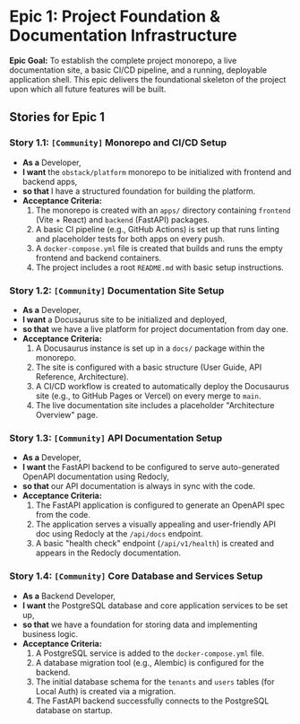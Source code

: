 # Epic 1: Project Foundation & Documentation Infrastructure

**Epic Goal:** To establish the complete project monorepo, a live documentation site, a basic CI/CD pipeline, and a running, deployable application shell. This epic delivers the foundational skeleton of the project upon which all future features will be built.

## Stories for Epic 1

### Story 1.1: `[Community]` Monorepo and CI/CD Setup
*   **As a** Developer,
*   **I want** the `obstack/platform` monorepo to be initialized with frontend and backend apps,
*   **so that** I have a structured foundation for building the platform.
*   **Acceptance Criteria:**
    1.  The monorepo is created with an `apps/` directory containing `frontend` (Vite + React) and `backend` (FastAPI) packages.
    2.  A basic CI pipeline (e.g., GitHub Actions) is set up that runs linting and placeholder tests for both apps on every push.
    3.  A `docker-compose.yml` file is created that builds and runs the empty frontend and backend containers.
    4.  The project includes a root `README.md` with basic setup instructions.

### Story 1.2: `[Community]` Documentation Site Setup
*   **As a** Developer,
*   **I want** a Docusaurus site to be initialized and deployed,
*   **so that** we have a live platform for project documentation from day one.
*   **Acceptance Criteria:**
    1.  A Docusaurus instance is set up in a `docs/` package within the monorepo.
    2.  The site is configured with a basic structure (User Guide, API Reference, Architecture).
    3.  A CI/CD workflow is created to automatically deploy the Docusaurus site (e.g., to GitHub Pages or Vercel) on every merge to `main`.
    4.  The live documentation site includes a placeholder "Architecture Overview" page.

### Story 1.3: `[Community]` API Documentation Setup
*   **As a** Developer,
*   **I want** the FastAPI backend to be configured to serve auto-generated OpenAPI documentation using Redocly,
*   **so that** our API documentation is always in sync with the code.
*   **Acceptance Criteria:**
    1.  The FastAPI application is configured to generate an OpenAPI spec from the code.
    2.  The application serves a visually appealing and user-friendly API doc using Redocly at the `/api/docs` endpoint.
    3.  A basic "health check" endpoint (`/api/v1/health`) is created and appears in the Redocly documentation.

### Story 1.4: `[Community]` Core Database and Services Setup
*   **As a** Backend Developer,
*   **I want** the PostgreSQL database and core application services to be set up,
*   **so that** we have a foundation for storing data and implementing business logic.
*   **Acceptance Criteria:**
    1.  A PostgreSQL service is added to the `docker-compose.yml` file.
    2.  A database migration tool (e.g., Alembic) is configured for the backend.
    3.  The initial database schema for the `tenants` and `users` tables (for Local Auth) is created via a migration.
    4.  The FastAPI backend successfully connects to the PostgreSQL database on startup.
